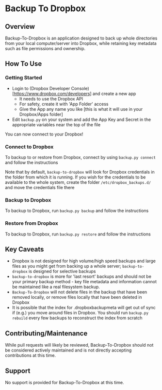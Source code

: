 # Backup To Dropbox

## Overview
Backup-To-Dropbox is an application designed to back up whole directories from your local computer/server into Dropbox, while retaining key metadata such as file permissions and ownership.

## How To Use
### Getting Started
- Login to (Dropbox Developer Console)[https://www.dropbox.com/developers] and create a new app
	- It needs to use the Dropbox API
	- For safety, create it with 'App Folder' access
	- Give the App any name you like [this is what it will use in your Dropbox/Apps folder]
- Edit `backup.py` on your system and add the App Key and Secret in the appropriate variables near the top of the file

You can now connect to your Dropbox!

### Connect to Dropbox
To backup to or restore from Dropbox, connect by using `backup.py connect` and follow the instructions

Note that by default, `backup-to-dropbox` will look for Dropbox credentials in the folder from which it is running. If you wish for the credentials to be available to the whole system, create the folder `/etc/dropbox_backups.d/` and move the credentials file there

### Backup to Dropbox
To backup to Dropbox, run `backup.py backup` and follow the instructions

### Restore from Dropbox
To backup to Dropbox, run `backup.py restore` and follow the instructions

## Key Caveats
- Dropbox is not designed for high volume/high speed backups and large files as you might get from backing up a whole server; `backup-to-dropbox` is designed for selective backups
- `backup-to-dropbox` is more for 'last resort' backups and should not be your primary backup method - key file metadata and information cannot be maintained like a real filesystem backup.
- `Backup-To-Dropbox` will not delete files in the backup that have been removed locally, or remove files locally that have been deleted in Dropbox
- It is possible that the index for .dropboxbackupmeta will get out of sync if (e.g.) you move around files in Dropbox. You should run `backup.py rebuild` every few backups to reconstruct the index from scratch

## Contributing/Maintenance
While pull requests will likely be reviewed, Backup-To-Dropbox should not be considered actively maintained and is not directly accepting contributions at this time.

## Support
No support is provided for Backup-To-Dropbox at this time.